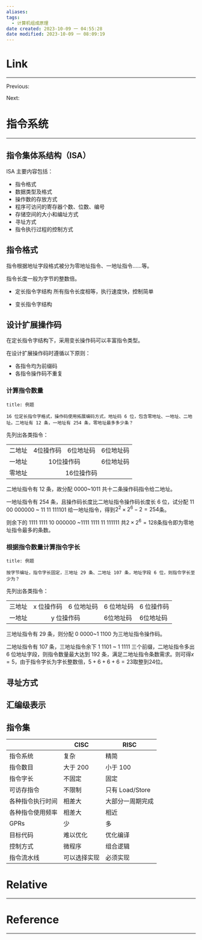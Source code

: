 ```yaml
---
aliases:
tags:
  - 计算机组成原理
date created: 2023-10-09 一 04:55:28
date modified: 2023-10-09 一 08:09:19
---
```


# Link

---

Previous:

Next:

# 指令系统

---

## 指令集体系结构（ISA）

ISA 主要内容包括：

- 指令格式
- 数据类型及格式
- 操作数的存放方式
- 程序可访问的寄存器个数、位数、编号
- 存储空间的大小和编址方式
- 寻址方式
- 指令执行过程的控制方式

## 指令格式

指令根据地址字段格式被分为零地址指令、一地址指令……等。

指令长度一般为字节的整数倍。

- 定长指令字结构
  所有指令长度相等，执行速度快，控制简单

- 变长指令字结构

## 设计扩展操作码

在定长指令字结构下，采用变长操作码可以丰富指令类型。

在设计扩展操作码时遵循以下原则：

- 各指令均为前缀码
- 各指令操作码不重复

### 计算指令数量

```ad-note
title: 例题

16 位定长指令字格式，操作码使用拓展编码方式，地址码 6 位，包含零地址、一地址、二地址。二地址有 12 条，一地址有 254 条，零地址最多多少条？

```

先列出各类指令：

<table>
 <tr>
  <td>二地址</td>
  <td>4位操作码</td>
  <td>6位地址码</td>
  <td>6位地址码</td>
 </tr>
 <tr>
  <td>一地址</td>
  <td align="center" colspan=2>10位操作码</td>
  <td>6位地址码</td>
 </tr>
 <tr>
  <td>零地址</td>
  <td align="center" colspan=3>16位操作码</td>
 </tr>
</table>

二地址指令有 12 条，故分配 0000~1011 共十二条操作码指令给二地址。

一地址指令有 254 条，且操作码长度比二地址指令操作码长度长 6 位，试分配 11 00 000000 ~ 11 11 111101 给一地址指令，得到$2^2\times 2^6 - 2 = 254$条。

则余下的 1111 1111 10 000000 ~1111 1111 11 111111 共$2\times 2^6=128$条指令即为零地址指令最多的条数。

### 根据指令数量计算指令字长

```ad-note
title: 例题

按字节编址，指令字长固定，三地址 29 条、二地址 107 条，地址字段 6 位，则指令字长至少为？

```

先列出各类指令：

<table>
 <tr>
  <td>三地址</td>
  <td>x 位操作码</td>
  <td>6 位地址码</td>
  <td>6 位地址码</td>
  <td>6 位操作码</td>
 </tr>
 <tr>
  <td>一地址</td>
   <td align="center" colspan=2>y 位操作码</td>
   <td>6位地址码</td>
   <td>6位地址码</td>
 </tr>
</table>

三地址指令有 29 条，则分配 0 0000~1 1100 为三地址指令操作码。

二地址指令有 107 条，三地址指令余下 1 1101 ~ 1 1111 三个前缀，二地址指令多出 6 位地址字段，则指令数量最大达到 192 条，满足二地址指令条数需求。则可得$x=5$，由于指令字长为字长整数倍，$5+6+6+6=23$取整到$24$位。

## 寻址方式

## 汇编级表示

## 指令集

|                  | CISC         | RISC             |
| ---------------- | ------------ | ---------------- |
| 指令系统         | 复杂         | 精简             |
| 指令数目         | 大于 200     | 小于 100         |
| 指令字长         | 不固定       | 固定             |
| 可访存指令       | 不限制       | 只有 Load/Store  |
| 各种指令执行时间 | 相差大       | 大部分一周期完成 |
| 各种指令使用频率 | 相差大       | 相近             |
| GPRs             | 少           | 多               |
| 目标代码         | 难以优化     | 优化编译         |
| 控制方式         | 微程序       | 组合逻辑         |
| 指令流水线       | 可以选择实现 | 必须实现         |

# Relative

---

# Reference

---

